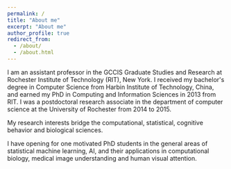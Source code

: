 ```yaml
---
permalink: /
title: "About me"
excerpt: "About me"
author_profile: true
redirect_from: 
  - /about/
  - /about.html
---
```


I am an assistant professor in the GCCIS Graduate Studies and Research at Rochester Institute of Technology (RIT), New York. I received my bachelor's degree in Computer Science from Harbin Institute of Technology, China, and earned my PhD in Computing and Information Sciences in 2013 from RIT. I was a postdoctoral research associate in the department of computer science at the University of Rochester from 2014 to 2015. 

My research interests bridge the computational, statistical, cognitive behavior and biological sciences.  

I have opening for one motivated PhD students in the general areas of statistical machine learning, AI, and their applications in computational biology, medical image understanding and human visual attention.

[//]: # (I have opening for two motivated PhD students in the general areas of statistical machine learning, AI, and their applications in computational biology, medical image understanding and human visual attention.) 
